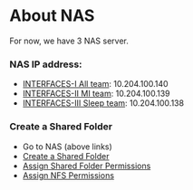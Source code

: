 # About NAS

For now, we have 3 NAS server.

### NAS IP address:

- [INTERFACES-I All team](http://10.204.100.140:5000/): 10.204.100.140
- [INTERFACES-II MI team](http://10.204.100.139:5000/): 10.204.100.139
- [INTERFACES-III Sleep team](http://10.204.100.138:5000/): 10.204.100.138


### Create a Shared Folder
- Go to NAS (above links)
- [Create a Shared Folder](https://kb.synology.com/th-th/DSM/help/DSM/AdminCenter/file_share_create?version=6)
- [Assign Shared Folder Permissions](https://kb.synology.com/th-th/DSM/help/DSM/AdminCenter/file_share_privilege?version=6)
- [Assign NFS Permissions](https://kb.synology.com/th-th/DSM/help/DSM/AdminCenter/file_share_privilege_nfs?version=6)
